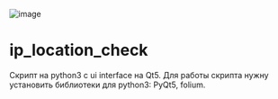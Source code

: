 ![image](https://user-images.githubusercontent.com/44950848/167717789-7de40f55-6ea9-47e9-83fc-4e626e2d9ec0.png)
# ip_location_check
Скрипт на python3 c ui interface на Qt5.
Для работы скрипта нужну установить библиотеки для python3: PyQt5, folium.

